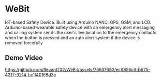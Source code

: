 
# WeBit

IoT-based Safety Device.
Built using Arduino NANO, GPS, GSM, and LCD.
Arduino-based wearable safety device with an emergency alert messaging and calling system sends the user's live location to the emergency contacts when the button is pressed and an auto alert system if the device is removed forcefully






<!-- ## Screenshots
![ss1](https://github.com/Revant202/WeBit/assets/76607683/2c63df16-8317-42db-9b46-223cfe0ea25d)
![ss2](https://github.com/Revant202/WeBit/assets/76607683/de258d7c-f5db-402f-834d-e22696c5a1ed)
![ss3](https://github.com/Revant202/WeBit/assets/76607683/20ba2194-371b-4f44-afd6-46c6c0e89de2)
![ss4](https://github.com/Revant202/WeBit/assets/76607683/f35159e6-c790-4c66-9738-ddd549ab534e) -->



## Demo Video
https://github.com/Revant202/WeBit/assets/76607683/ec6856c6-b675-4317-9214-bc1f40166d3e

